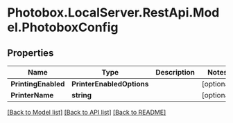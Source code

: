 # Photobox.LocalServer.RestApi.Model.PhotoboxConfig

## Properties

Name | Type | Description | Notes
------------ | ------------- | ------------- | -------------
**PrintingEnabled** | **PrinterEnabledOptions** |  | [optional] 
**PrinterName** | **string** |  | [optional] 

[[Back to Model list]](../README.md#documentation-for-models) [[Back to API list]](../README.md#documentation-for-api-endpoints) [[Back to README]](../README.md)

